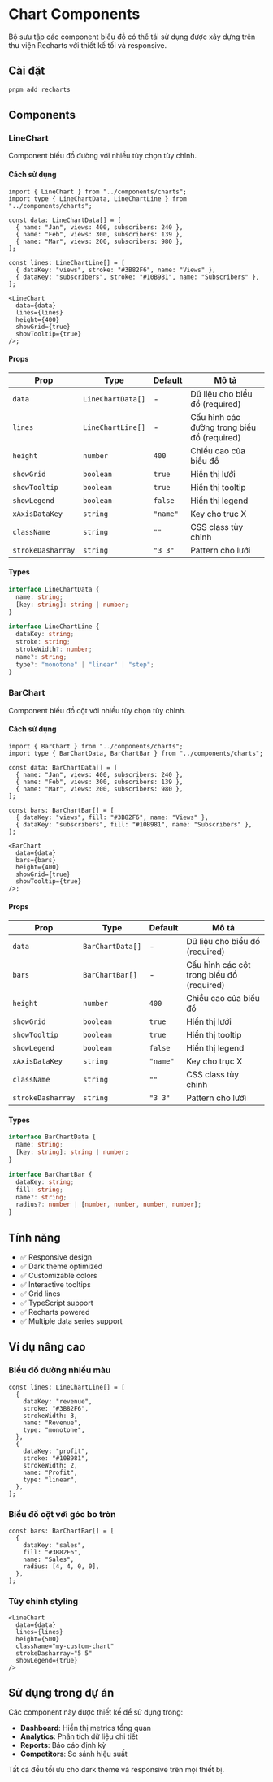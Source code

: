 # Chart Components

Bộ sưu tập các component biểu đồ có thể tái sử dụng được xây dựng trên thư viện Recharts với thiết kế tối và responsive.

## Cài đặt

```bash
pnpm add recharts
```

## Components

### LineChart

Component biểu đồ đường với nhiều tùy chọn tùy chỉnh.

#### Cách sử dụng

```tsx
import { LineChart } from "../components/charts";
import type { LineChartData, LineChartLine } from "../components/charts";

const data: LineChartData[] = [
  { name: "Jan", views: 400, subscribers: 240 },
  { name: "Feb", views: 300, subscribers: 139 },
  { name: "Mar", views: 200, subscribers: 980 },
];

const lines: LineChartLine[] = [
  { dataKey: "views", stroke: "#3B82F6", name: "Views" },
  { dataKey: "subscribers", stroke: "#10B981", name: "Subscribers" },
];

<LineChart
  data={data}
  lines={lines}
  height={400}
  showGrid={true}
  showTooltip={true}
/>;
```

#### Props

| Prop              | Type              | Default  | Mô tả                                       |
| ----------------- | ----------------- | -------- | ------------------------------------------- |
| `data`            | `LineChartData[]` | -        | Dữ liệu cho biểu đồ (required)              |
| `lines`           | `LineChartLine[]` | -        | Cấu hình các đường trong biểu đồ (required) |
| `height`          | `number`          | `400`    | Chiều cao của biểu đồ                       |
| `showGrid`        | `boolean`         | `true`   | Hiển thị lưới                               |
| `showTooltip`     | `boolean`         | `true`   | Hiển thị tooltip                            |
| `showLegend`      | `boolean`         | `false`  | Hiển thị legend                             |
| `xAxisDataKey`    | `string`          | `"name"` | Key cho trục X                              |
| `className`       | `string`          | `""`     | CSS class tùy chỉnh                         |
| `strokeDasharray` | `string`          | `"3 3"`  | Pattern cho lưới                            |

#### Types

```typescript
interface LineChartData {
  name: string;
  [key: string]: string | number;
}

interface LineChartLine {
  dataKey: string;
  stroke: string;
  strokeWidth?: number;
  name?: string;
  type?: "monotone" | "linear" | "step";
}
```

### BarChart

Component biểu đồ cột với nhiều tùy chọn tùy chỉnh.

#### Cách sử dụng

```tsx
import { BarChart } from "../components/charts";
import type { BarChartData, BarChartBar } from "../components/charts";

const data: BarChartData[] = [
  { name: "Jan", views: 400, subscribers: 240 },
  { name: "Feb", views: 300, subscribers: 139 },
  { name: "Mar", views: 200, subscribers: 980 },
];

const bars: BarChartBar[] = [
  { dataKey: "views", fill: "#3B82F6", name: "Views" },
  { dataKey: "subscribers", fill: "#10B981", name: "Subscribers" },
];

<BarChart
  data={data}
  bars={bars}
  height={400}
  showGrid={true}
  showTooltip={true}
/>;
```

#### Props

| Prop              | Type             | Default  | Mô tả                                     |
| ----------------- | ---------------- | -------- | ----------------------------------------- |
| `data`            | `BarChartData[]` | -        | Dữ liệu cho biểu đồ (required)            |
| `bars`            | `BarChartBar[]`  | -        | Cấu hình các cột trong biểu đồ (required) |
| `height`          | `number`         | `400`    | Chiều cao của biểu đồ                     |
| `showGrid`        | `boolean`        | `true`   | Hiển thị lưới                             |
| `showTooltip`     | `boolean`        | `true`   | Hiển thị tooltip                          |
| `showLegend`      | `boolean`        | `false`  | Hiển thị legend                           |
| `xAxisDataKey`    | `string`         | `"name"` | Key cho trục X                            |
| `className`       | `string`         | `""`     | CSS class tùy chỉnh                       |
| `strokeDasharray` | `string`         | `"3 3"`  | Pattern cho lưới                          |

#### Types

```typescript
interface BarChartData {
  name: string;
  [key: string]: string | number;
}

interface BarChartBar {
  dataKey: string;
  fill: string;
  name?: string;
  radius?: number | [number, number, number, number];
}
```

## Tính năng

- ✅ Responsive design
- ✅ Dark theme optimized
- ✅ Customizable colors
- ✅ Interactive tooltips
- ✅ Grid lines
- ✅ TypeScript support
- ✅ Recharts powered
- ✅ Multiple data series support

## Ví dụ nâng cao

### Biểu đồ đường nhiều màu

```tsx
const lines: LineChartLine[] = [
  {
    dataKey: "revenue",
    stroke: "#3B82F6",
    strokeWidth: 3,
    name: "Revenue",
    type: "monotone",
  },
  {
    dataKey: "profit",
    stroke: "#10B981",
    strokeWidth: 2,
    name: "Profit",
    type: "linear",
  },
];
```

### Biểu đồ cột với góc bo tròn

```tsx
const bars: BarChartBar[] = [
  {
    dataKey: "sales",
    fill: "#3B82F6",
    name: "Sales",
    radius: [4, 4, 0, 0],
  },
];
```

### Tùy chỉnh styling

```tsx
<LineChart
  data={data}
  lines={lines}
  height={500}
  className="my-custom-chart"
  strokeDasharray="5 5"
  showLegend={true}
/>
```

## Sử dụng trong dự án

Các component này được thiết kế để sử dụng trong:

- **Dashboard**: Hiển thị metrics tổng quan
- **Analytics**: Phân tích dữ liệu chi tiết
- **Reports**: Báo cáo định kỳ
- **Competitors**: So sánh hiệu suất

Tất cả đều tối ưu cho dark theme và responsive trên mọi thiết bị.

